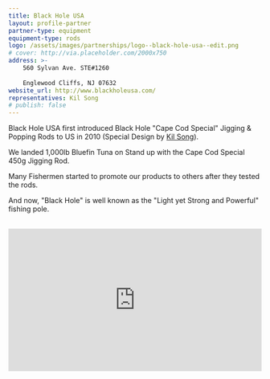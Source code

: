 ```yaml
---
title: Black Hole USA 
layout: profile-partner
partner-type: equipment
equipment-type: rods
logo: /assets/images/partnerships/logo--black-hole-usa--edit.png
# cover: http://via.placeholder.com/2000x750
address: >-
    560 Sylvan Ave. STE#1260  
    
    Englewood Cliffs, NJ 07632
website_url: http://www.blackholeusa.com/
representatives: Kil Song
# publish: false
---
```


Black Hole USA first introduced Black Hole "Cape Cod Special" Jigging & Popping Rods to US in 2010 (Special Design by [Kil Song](/about/pro-staff/kil-song/)).

We landed 1,000lb Bluefin Tuna on Stand up with the Cape Cod Special 450g Jigging Rod.

Many Fishermen started to promote our products to others after they tested the rods.

And now, "Black Hole" is well known as the "Light yet Strong and Powerful" fishing pole.

<br> 
<style>
.video-responsive{
    overflow:hidden;
    padding-bottom:56.25%;
    position:relative;
    height:0;
}
.video-responsive iframe{
    left:0; 
    top:0;
    height:100%;
    width:100%;
    position:absolute;
}
</style>

<div class="video-responsive">
<iframe width="560" height="315" src="https://www.youtube.com/embed/0405jjRw36o" frameborder="0" allowfullscreen></iframe>
</div>
